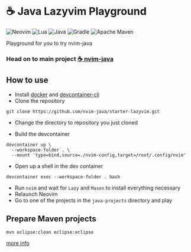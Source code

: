 # :coffee: Java Lazyvim Playground

![Neovim](https://img.shields.io/badge/NeoVim-%2357A143.svg?&style=for-the-badge&logo=neovim&logoColor=white)
![Lua](https://img.shields.io/badge/lua-%232C2D72.svg?style=for-the-badge&logo=lua&logoColor=white)
![Java](https://img.shields.io/badge/java-%23ED8B00.svg?style=for-the-badge&logo=openjdk&logoColor=white)
![Gradle](https://img.shields.io/badge/Gradle-02303A.svg?style=for-the-badge&logo=Gradle&logoColor=white)
![Apache Maven](https://img.shields.io/badge/Apache%20Maven-C71A36?style=for-the-badge&logo=Apache%20Maven&logoColor=white)

Playground for you to try nvim-java

### Head on to main project [:coffee: nvim-java](https://github.com/nvim-java/nvim-java)

## How to use

- Install [docker](https://www.docker.com/get-started/) and [devcontainer-cli](https://github.com/devcontainers/cli?tab=readme-ov-file#npm-install)
- Clone the repository

```shell
git clone https://github.com/nvim-java/starter-lazyvim.git
```

- Change the directory to repository you just cloned

- Build the devcontainer

```shell
devcontainer up \
  --workspace-folder . \
  --mount 'type=bind,source=./nvim-config,target=/root/.config/nvim'
```

- Open up a shell in the dev container

```shell
devcontainer exec --workspace-folder . bash
```

- Run `nvim` and wait for `Lazy` and `Mason` to install everything necessary
- Relaunch Neovim
- Go to one of the projects in the `java-projects` directory and play

## Prepare Maven projects

```shell
mvn eclipse:clean eclipse:eclipse
```

[more info](https://github.com/nvim-java/nvim-java/wiki/Q-&-A#no_entry-lsp-doesnt-work-on-maven-projects)
